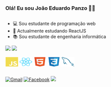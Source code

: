 ### Olá! Eu sou João Eduardo Panzo 👋🏿

##
- 💻 Sou estudante de programação web
- 🎯 Actualmente estudando ReactJS 
- 📚 Sou estudante de engenharia informática

<div>
    <img height="150" src="https://github-readme-stats.vercel.app/api?username=EduardoPanzo&show_icons=true&theme=dracula&include_all_commits=true&count_private=true"/>
    <img height="150" src="https://github-readme-stats.vercel.app/api/top-langs/?username=EduardoPanzo&layout=compact&langs_count=7&theme=dark"/>
</div>

<div style="display: inline_block"><br>
  <img align="center" alt="JP-Js" height="30" width="40" src="https://raw.githubusercontent.com/devicons/devicon/master/icons/javascript/javascript-plain.svg">
  <img align="center" alt="JP-React" height="30" width="40" src="https://raw.githubusercontent.com/devicons/devicon/master/icons/react/react-original.svg">
  <img align="center" alt="MA-HTML" height="30" width="40" src="https://raw.githubusercontent.com/devicons/devicon/master/icons/html5/html5-original.svg">
  <img align="center" alt="MA-CSS" height="30" width="40" src="https://raw.githubusercontent.com/devicons/devicon/master/icons/css3/css3-original.svg">
  <img align="center" alt="MA-CSS" height="30" width="40" src="https://raw.githubusercontent.com/devicons/devicon/master/icons/mysql/mysql-original.svg">
</div>

##
[![Gmail](https://img.shields.io/badge/Gmail-D14836?style=for-the-badge&logo=gmail&logoColor=white)](mailto:john404edwards@gmail.com)
[![Facebook](https://img.shields.io/badge/Facebook-1877F2?style=for-the-badge&logo=facebook&logoColor=white)](https://web.facebook.com/joao.eduardo.52012548/)
<a href="https://discord.com" target="_blank"><img src="https://img.shields.io/badge/Discord-7289DA?style=for-the-badge&logo=discord&logoColor=white" target="_blank"></a>
